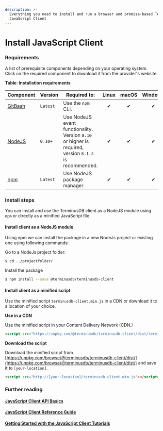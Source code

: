 ```yaml
---
description: >-
  Everything you need to install and run a browser and promise-based TerminusDB
  JavaScript Client
---
```


# Install JavaScript Client

### Requirements

A list of prerequisite components depending on your operating system. Click on the required component to download it from the provider's website.

**Table: Installation requirements**

| Component                                     | Version  | Required to:                                                                                          | Linux | macOS | Windows |
| --------------------------------------------- | -------- | ----------------------------------------------------------------------------------------------------- | :---: | :---: | :-----: |
| [GitBash](https://git-scm.com/downloads)      | `Latest` | Use the `npm` CLI.                                                                                    |   ✔   |   ✔   |    ✔    |
| [NodeJS](https://nodejs.org/en/)              | `0.10+`  | Use NodeJS event functionality. Version `0.10` or higher is required, version `8.1.4` is recommended. |   ✔   |   ✔   |    ✔    |
| [npm](https://www.npmjs.com/package/download) | `Latest` | Use NodeJS package manager.                                                                           |   ✔   |   ✔   |    ✔    |

### Install steps

You can install and use the TerminusDB client as a NodeJS module using `npm` or directly as a minified JavaScript file.

#### Install client as a NodeJS module

Using npm we can install the package in a new NodeJs project or existing one using following commands:

Go to a NodeJs project folder:

```bash
$ cd ../projectfolder/
```

Install the package

```bash
$ npm install --save @terminusdb/terminusdb-client
```

#### Install client as a minified script

Use the minified script `terminusdb-client.min.js` in a CDN or download it to a location of your choice.

**Use in a CDN**

Use the minified script in your Content Delivery Network (CDN.)

```html
<script src="https://unpkg.com/@terminusdb/terminusdb-client/dist/terminusdb-client.min.js"></script>
```

**Download the script**

Download the minified script from [https://unpkg.com/browse/@terminusdb/terminusdb-client/dist/](https://unpkg.com/browse/@terminusdb/terminusdb-client/dist/) and save it to `[your-location]`.

```html
<script src="http://[your-location]/terminusdb-client.min.js"></script>
```

### Further reading

#### [JavaScript Client API Basics](../../guides/how-to-guides/use-the-javascript-client/javascript-client.md)

#### [JavaScript Client Reference Guide](../../guides/reference-guides/javascript-client-reference/woqlclient.md)

#### [Getting Started with the JavaScript Client Tutorials](https://github.com/terminusdb/terminusdb-tutorials/tree/master/getting\_started/javascript-client)

### &#x20;<a href="#further-reading" id="further-reading"></a>
